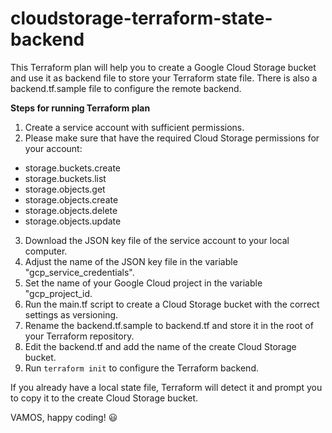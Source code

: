 # cloudstorage-terraform-state-backend
 This Terraform plan will help you to create a Google Cloud Storage bucket and use it as backend file to store your Terraform state file.
 There is also a backend.tf.sample file to configure the remote backend.

**Steps for running Terraform plan**

1. Create a service account with sufficient permissions.
2. Please make sure that have the required Cloud Storage permissions for your account:

- storage.buckets.create
- storage.buckets.list
- storage.objects.get
- storage.objects.create
- storage.objects.delete
- storage.objects.update

3. Download the JSON key file of the service account to your local computer.
4. Adjust the name of the JSON key file in the variable "gcp_service_credentials". 
5. Set the name of your Google Cloud project in the variable "gcp_project_id.
6. Run the main.tf script to create a Cloud Storage bucket with the correct settings as versioning.  
7. Rename the backend.tf.sample to backend.tf and store it in the root of your Terraform repository.
8. Edit the backend.tf and add the name of the create Cloud Storage bucket.
9. Run `terraform init` to configure the Terraform backend.

If you already have a local state file, Terraform will detect it and prompt you to copy it to 
the create Cloud Storage bucket. 

VAMOS, happy coding! :smiley: